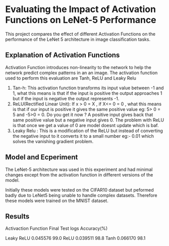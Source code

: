 # Evaluating the Impact of Activation Functions on LeNet-5 Performance

This project compares the effect of different Activation Functions on the performance  of the LeNet 5 architecture in image classification tasks.

## Explanation of Activation Functions

Activation Function introduces non-linearity to the network to help the network  predict complex patterns in an an image.
The activation function used to perform this evaluation are Tanh, ReLU and Leaky Relu 

1. Tan-h: This activation function transforms its input value between -1 and 1, what this means is that if the input is positive the output approaches 1 but if the input is negative the output represents -1.
2.  ReLU(Rectified Linear Unit): If x > 0 = X , if X<= 0 = 0 , what this means is that if our input is positive it gives the same positive value eg:  5> 0 = 5 and -5>0 = 0. Do you get it now ? A positive input gives back that same positive value but a negative input gives 0. The problem with ReLU is that once we get a value of 0 are model doesnt update which is baf.
3.   Leaky Relu : This is a modification of the ReLU but instead of converting the negative input to it converts it to a small number eg:- 0.01 which solves the vanishing gradient problem.

## Model and Ecperiment 

The LeNet-5 architecture was used in this experiment  and had minimal changes except from the activation function in different versions of the  model.

Initially these models were tested on the CIFAR10 dataset but peformed badly due to LeNet5 being unable to handle complex datasets. Therefore these  models were trained on the  MNIST dataset.

## Results
Activaction Function                Final Test logs               Accuracy(%)

Leaky ReLU                           0.045576                         99.0
ReLU                                 0.039511                         98.8
Tanh                                 0.066170                         98.1
